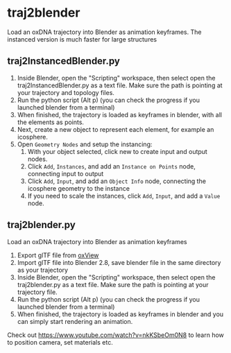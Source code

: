 # traj2blender
Load an oxDNA trajectory into Blender as animation keyframes. The instanced version is much faster for large structures

## traj2InstancedBlender.py

   1. Inside Blender, open the "Scripting" workspace, then select open the traj2InstancedBlender.py as a text file. Make sure the path is pointing at your trajectory and topology files.
   2. Run the python script (Alt p) (you can check the progress if you launched blender from a terminal)
   3. When finished, the trajectory is loaded as keyframes in blender, with all the elements as points.
   4. Next, create a new object to represent each element, for example an icosphere.
   5. Open `Geometry Nodes` and setup the instancing:
      1. With your object selected, click new to create input and output nodes.
      2. Click `Add`, `Instances`, and add an `Instance on Points` node, connecting input to output
      3. Click `Add`, `Input`, and add an `Object Info` node, connecting the icosphere geometry to the instance
      4. If you need to scale the instances, click `Add`, `Input`, and add a `Value` node.
    

## traj2blender.py
Load an oxDNA trajectory into Blender as animation keyframes

   1. Export glTF file from [oxView](https://sulcgroup.github.io/oxdna-viewer/)
   2. Import glTF file into Blender 2.8, save blender file in the same directory as your trajectory
   3. Inside Blender, open the "Scripting" workspace, then select open the traj2blender.py as a text file. Make sure the path is pointing at your trajectory file.
   3. Run the python script (Alt p) (you can check the progress if you launched blender from a terminal)
   4. When finished, the trajectory is loaded as keyframes in blender and you can simply start rendering an animation.
 
 Check out https://www.youtube.com/watch?v=nkKSbeOm0N8 to learn how to position camera, set materials etc.
